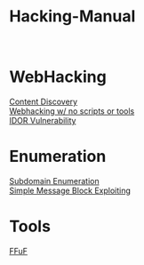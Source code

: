 # Hacking-Manual
<br>

# WebHacking
<a href="https://github.com/brentgarren/Content-Discovery/tree/main">Content Discovery</a><br>
<a href="https://github.com/brentgarren/WebHacking/blob/main/README.md">Webhacking w/ no scripts or tools</a><br>
<a href="https://github.com/brentgarren/IDOR/blob/main/README.md">IDOR Vulnerability</a>
# Enumeration
<a href="https://github.com/brentgarren/Subdomain-Enumeration">Subdomain Enumeration</a><br>
<a href="https://github.com/brentgarren/Enumerating-SMB">Simple Message Block Exploiting</a>


# Tools

<a href="https://github.com/brentgarren/FFuF/blob/main/README.md">FFuF</a>
